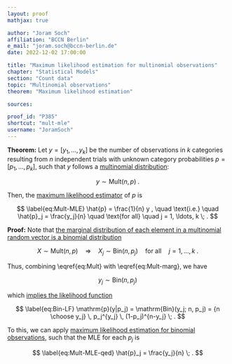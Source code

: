 ```yaml
---
layout: proof
mathjax: true

author: "Joram Soch"
affiliation: "BCCN Berlin"
e_mail: "joram.soch@bccn-berlin.de"
date: 2022-12-02 17:00:00

title: "Maximum likelihood estimation for multinomial observations"
chapter: "Statistical Models"
section: "Count data"
topic: "Multinomial observations"
theorem: "Maximum likelihood estimation"

sources:

proof_id: "P385"
shortcut: "mult-mle"
username: "JoramSoch"
---
```



**Theorem:** Let $y = [y_1, \ldots, y_k]$ be the number of observations in $k$ categories resulting from $n$ independent trials with unknown category probabilities $p = [p_1, \ldots, p_k]$, such that $y$ follows a [multinomial distribution](/D/mult):

$$ \label{eq:Mult}
y \sim \mathrm{Mult}(n,p) \; .
$$

Then, the [maximum likelihood estimator](/P/mle) of $p$ is

$$ \label{eq:Mult-MLE}
\hat{p} = \frac{1}{n} y , \quad \text{i.e.} \quad \hat{p}_j = \frac{y_j}{n} \quad \text{for all} \quad j = 1, \ldots, k \; .
$$


**Proof:** Note that [the marginal distribution of each element in a multinomial random vector is a binomial distribution](/P/mult-marg)

$$ \label{eq:Mult-marg}
X \sim \mathrm{Mult}(n,p) \quad \Rightarrow \quad X_j \sim \mathrm{Bin}(n, p_j) \quad \text{for all} \quad j = 1, \ldots, k \; .
$$

Thus, combining \eqref{eq:Mult} with \eqref{eq:Mult-marg}, we have

$$ \label{eq:Mult-Bin}
y_j \sim \mathrm{Bin}(n,p_j)
$$

which [implies the likelihood function](/P/bin-mle)

$$ \label{eq:Bin-LF}
\mathrm{p}(y|p_j) = \mathrm{Bin}(y_j; n, p_j) = {n \choose y_j} \, p_j^{y_j} \, (1-p_j)^{n-y_j} \; .
$$

To this, we can apply [maximum likelihood estimation for binomial observations](/P/bin-mle), such that the MLE for each $p_j$ is

$$ \label{eq:Mult-MLE-qed}
\hat{p}_j = \frac{y_j}{n} \; .
$$